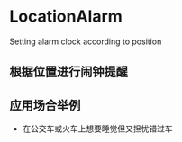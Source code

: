 # LocationAlarm

Setting alarm clock according to position

## 根据位置进行闹钟提醒

## 应用场合举例
- 在公交车或火车上想要睡觉但又担忧错过车
